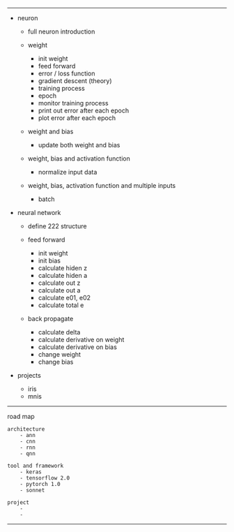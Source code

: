 ----------------------------
- neuron
	- full neuron introduction

	- weight
		- init weight
		- feed forward
		- error / loss function
		- gradient descent (theory)
		- training process		
		- epoch
		- monitor training process
		- print out error after each epoch
		- plot error after each epoch

	- weight and bias
		- update both weight and bias

	- weight, bias and activation function
		- normalize input data

	- weight, bias, activation function and multiple inputs
		- batch


- neural network
	- define 222 structure

	- feed forward
		- init weight
		- init bias
		- calculate hiden z
		- calculate hiden a
		- calculate out z
		- calculate out a
		- calculate e01, e02
		- calculate total e

	- back propagate
		- calculate delta
		- calculate derivative on weight
		- calculate derivative on bias
		- change weight
		- change bias


- projects
	- iris
	- mnis

-----------------------------
road map

	architecture
		- ann
		- cnn
		- rnn
		- qnn

	tool and framework
		- keras
		- tensorflow 2.0
		- pytorch 1.0
		- sonnet

	project
		-
		- 
-----------------------------
